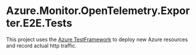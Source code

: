# Azure.Monitor.OpenTelemetry.Exporter.E2E.Tests

This project uses the [Azure TestFramework](https://github.com/Azure/azure-sdk-for-net/tree/main/doc/dev/Using-Azure-TestFramework.md) to deploy new Azure resources and record actual http traffic.

